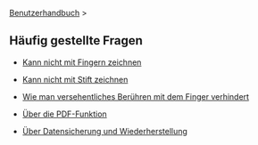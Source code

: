 [Benutzerhandbuch](/dragonnest/drawnote/manual/de) >

Häufig gestellte Fragen
---

- [Kann nicht mit Fingern zeichnen](fingers.md)

- [Kann nicht mit Stift zeichnen](stylus.md)

- [Wie man versehentliches Berühren mit dem Finger verhindert](mistouch.md)

- [Über die PDF-Funktion](pdf.md)

- [Über Datensicherung und Wiederherstellung](data_backup_and_recovery.md)